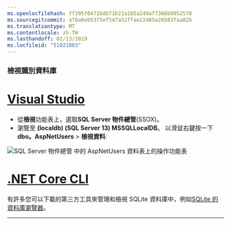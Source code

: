 ```yaml
---
ms.openlocfilehash: ff395f0471bdb71b21a105a249af7366b8952578
ms.sourcegitcommit: af8a6eb5375ef547a52ffae22465e265837aa82b
ms.translationtype: MT
ms.contentlocale: zh-TW
ms.lasthandoff: 02/13/2019
ms.locfileid: "51021803"
---
```

### <a name="view-the-identity-database"></a>檢視識別資料庫

# <a name="visual-studiotabvisual-studio"></a>[Visual Studio](#tab/visual-studio) 

* 從**檢視**功能表上，選取**SQL Server 物件總管**(SSOX)。
* 瀏覽至 **(localdb) (SQL Server 13) MSSQLLocalDB**。 以滑鼠右鍵按一下**dbo。AspNetUsers** > **檢視資料**:

![SQL Server 物件總管 中的 AspNetUsers 資料表上的操作功能表](~/security/authentication/accconfirm/_static/ssox.png)

# <a name="net-core-clitabnetcore-cli"></a>[.NET Core CLI](#tab/netcore-cli)

有許多您可以下載的第三方工具來管理和檢視 SQLite 資料庫中，例如[SQLite 的資料庫瀏覽器](http://sqlitebrowser.org/)。

------